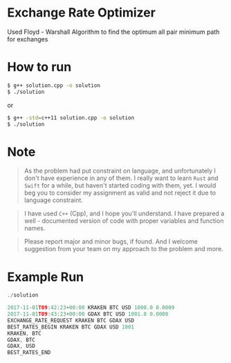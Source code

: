 # Exchange Rate Optimizer
Used Floyd - Warshall Algorithm to find the optimum all pair minimum path for exchanges

# How to run
```zsh
$ g++ solution.cpp -o solution
$ ./solution
```
or
```zsh
$ g++ -std=c++11 solution.cpp -o solution
$ ./solution
```

# Note
> As the problem had put constraint on language, and unfortunately I don't have experience in any of them. I really want to learn ```Rust``` and ```Swift``` for a while, but haven't started coding with them, yet. I would beg you to consider my assignment as valid and not reject it due to language constraint.

> I have used ```C++``` (Cpp), and I hope you'll understand. I have prepared a well - documented version of code with proper variables and function names.

> Please report major and minor bugs, if found. And I welcome suggestion from your team on my approach to the problem and more.

# Example Run
```cpp
./solution

2017-11-01T09:42:23+00:00 KRAKEN BTC USD 1000.0 0.0009
2017-11-01T09:43:23+00:00 GDAX BTC USD 1001.0 0.0008
EXCHANGE_RATE_REQUEST KRAKEN BTC GDAX USD
BEST_RATES_BEGIN KRAKEN BTC GDAX USD 1001
KRAKEN, BTC
GDAX, BTC
GDAX, USD
BEST_RATES_END
```
